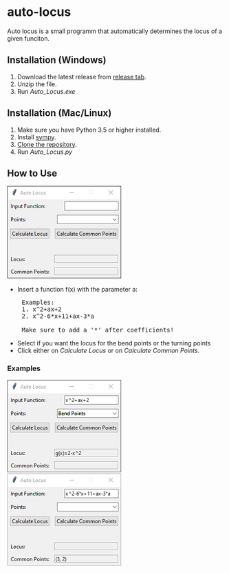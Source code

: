 # auto-locus
Auto locus is a small programm that automatically determines the locus of a given funciton.

## Installation (Windows)

1. Download the latest release from [release tab](https://github.com/Gobidev/auto-locus/releases).
2. Unzip the file.
3. Run _Auto_Locus.exe_

## Installation (Mac/Linux)

1. Make sure you have Python 3.5 or higher installed.
2. Install [sympy](https://pypi.org/project/sympy/).
3. [Clone the repository](https://github.com/Gobidev/auto-locus/archive/master.zip).
4. Run _Auto_Locus.py_

## How to Use

![alt text](https://github.com/Gobidev/auto-locus/blob/master/screenshots/gui.png?raw=true)

- Insert a function f(x) with the parameter a:
<pre>
    Examples:
    1. x^2+ax+2
    2. x^2-6*x+11+ax-3*a
    
    Make sure to add a '*' after coefficients!
</pre>
- Select if you want the locus for the bend points or the turning points
- Click either on _Calculate Locus_ or on _Calculate Common Points_.

### Examples
![alt text](https://github.com/Gobidev/auto-locus/blob/master/screenshots/gui_bend_points.png?raw=true)
![alt text](https://github.com/Gobidev/auto-locus/blob/master/screenshots/gui_common_points.png?raw=true)